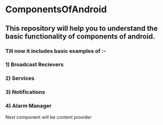 # ComponentsOfAndroid
## This repository will help you to understand the basic functionality of components of android.
### Till now it includes basic examples of :-
### 1) Broadcast Recievers
### 2) Services
### 3) Notifications 
### 4) Alarm Manager

Next component will be content provider

